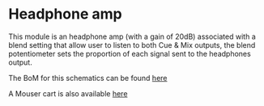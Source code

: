 # Headphone amp

This module is an headphone amp (with a gain of 20dB) associated with a blend setting that allow user to listen to both Cue & Mix outputs, the blend potentiometer sets the proportion of each signal sent to the headphones output.


The BoM for this schematics can be found [here](https://octopart.com/bom-tool/wFRvv2qY)

A Mouser cart is also available [here](https://www.mouser.com/ProjectManager/ProjectDetail.aspx?AccessID=5afd9f8ce4)

